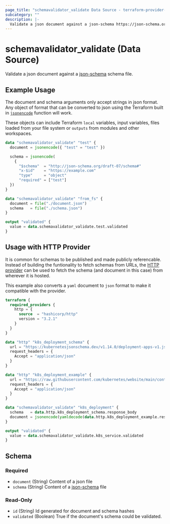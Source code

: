 ```yaml
---
page_title: "schemavalidator_validate Data Source - terraform-provider-schemavalidator"
subcategory: ""
description: |-
  Validate a json document against a json-schema https://json-schema.org/ schema file.
---
```


# schemavalidator_validate (Data Source)

Validate a json document against a [json-schema](https://json-schema.org/) schema file.

## Example Usage

The document and schema arguments only accept strings in json format. Any object of format that can be
converted to json using the Terraform built in [`jsonencode`](https://developer.hashicorp.com/terraform/language/functions/jsonencode) function
will work.    
    
These objects can include Terraform `local` variables, input variables, files loaded from your file system or `outputs` from modules and other workspaces.   
    

```terraform
data "schemavalidator_validate" "test" {
  document = jsonencode({ "test" = "test" })

  schema = jsonencode(
    {
      "$schema"  = "http://json-schema.org/draft-07/schema#"
      "x-$id"    = "https://example.com"
      "type"     = "object"
      "required" = ["test"]
  })
}

data "schemavalidator_validate" "from_fs" {
  document = file("./document.json")
  schema   = file("./schema.json")
}

output "validated" {
  value = data.schemavalidator_validate.test.validated
}
```

## Usage with HTTP Provider

It is common for schemas to be published and made publicly referencable. Instead of building the funtionality
to fetch schemas from URLs, the [HTTP provider](https://registry.terraform.io/providers/hashicorp/http/latest)
can be used to fetch the schema (and document in this case) from wherever it is hosted.     
     
This example also converts a `yaml` document to `json` format to make it compatible with the provider.   
   

```terraform
terraform {
  required_providers {
    http = {
      source  = "hashicorp/http"
      version = "3.2.1"
    }
  }
}

data "http" "k8s_deployment_schema" {
  url = "https://kubernetesjsonschema.dev/v1.14.0/deployment-apps-v1.json"
  request_headers = {
    Accept = "application/json"
  }
}

data "http" "k8s_deployment_example" {
  url = "https://raw.githubusercontent.com/kubernetes/website/main/content/en/examples/controllers/nginx-deployment.yaml"
  request_headers = {
    Accept = "application/json"
  }
}

data "schemavalidator_validate" "k8s_deployment" {
  schema   = data.http.k8s_deployment_schema.response_body
  document = jsonencode(yamldecode(data.http.k8s_deployment_example.response_body))
}

output "validated" {
  value = data.schemavalidator_validate.k8s_service.validated
}
```

<!-- schema generated by tfplugindocs -->
## Schema

### Required

- `document` (String) Content of a json file
- `schema` (String) Content of a [json-schema](https://json-schema.org/) file

### Read-Only

- `id` (String) Id generated for document and schema hashes
- `validated` (Boolean) True if the document's schema could be validated.